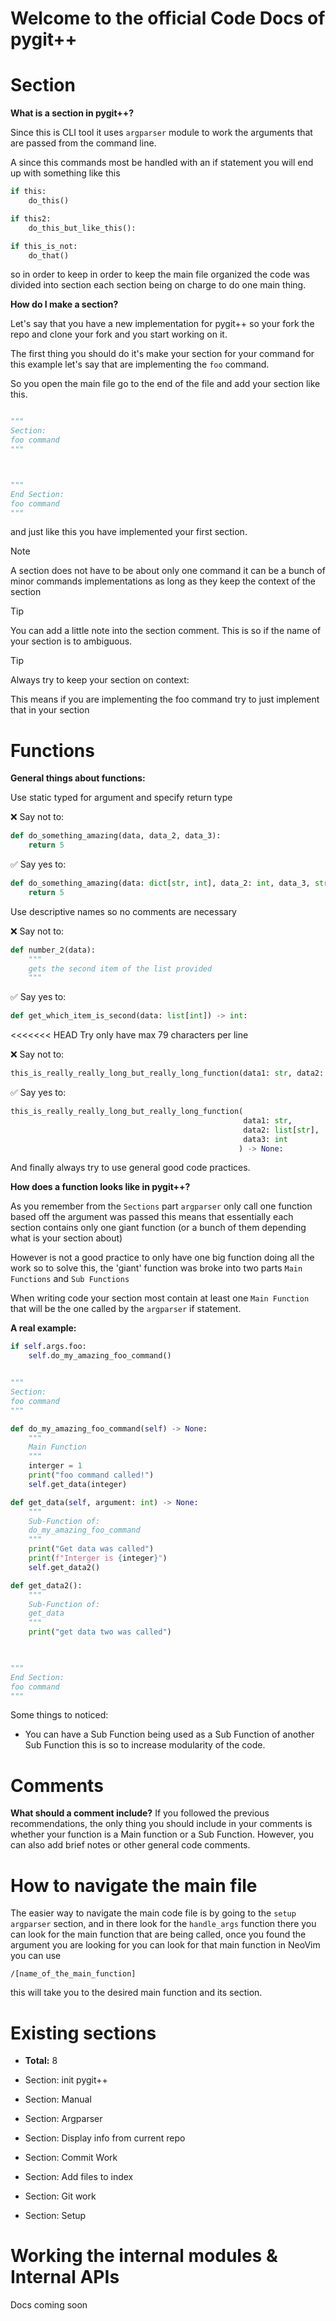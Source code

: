 # Welcome to the official Code Docs of pygit++

# Section

**What is a section in pygit++?**

Since this is CLI tool it uses ```argparser``` module to
work the arguments that are passed from the command line.


A since this commands most be handled with an if statement
you will end up with something like this 

```python
if this:
    do_this()

if this2:
    do_this_but_like_this():

if this_is_not:
    do_that()
```

so in order to keep in order to keep the main file 
organized the code was divided into section each section 
being on charge to do one main thing.

**How do I make a section?**

Let's say that you have a new implementation for pygit++
so your fork the repo and clone your fork and you start 
working on it.

The first thing you should do it's make your section for your
command for this example let's say that are implementing the
```foo``` command.

So you open the main file go to the end of the file and 
add your section like this.

```python

"""
Section:
foo command
"""



"""
End Section:
foo command
"""
```

and just like this you have implemented your first section.


> [!NOTE]
>
> A section does not have to be about only one command
> it can be a bunch of minor commands implementations
> as long as they keep the context of the section


> [!TIP]
>
> You can add a little note into the section comment.
> This is so if the name of your section is to ambiguous.


> [!TIP]
>
> Always try to keep your section on context:
>
> This means if you are implementing the foo command
> try to just implement that in your section


# Functions

**General things about functions:**

Use static typed for argument and specify return type

❌ Say not to:

```python
def do_something_amazing(data, data_2, data_3):
    return 5
```

✅ Say yes to:

```python
def do_something_amazing(data: dict[str, int], data_2: int, data_3, str) -> int:
    return 5
```


Use descriptive names so no comments are necessary


❌ Say not to:

```python
def number_2(data):
    """
    gets the second item of the list provided
    """
```

✅ Say yes to:

```python
def get_which_item_is_second(data: list[int]) -> int:
```


<<<<<<< HEAD
Try only have max 79 characters per line


❌ Say not to:

```python
this_is_really_really_long_but_really_long_function(data1: str, data2: list[str], data3: int) -> None:
```

✅ Say yes to:

```python
this_is_really_really_long_but_really_long_function(
                                                    data1: str, 
                                                    data2: list[str], 
                                                    data3: int
                                                   ) -> None:
```


And finally always try to use general good code practices.


**How does a function looks like in pygit++?**

As you remember from the ```Sections``` part ```argparser```
only call one function based off the argument was passed
this means that essentially each section contains only
one giant function (or a bunch of them depending what is your
section about)

However is not a good practice to only have one big function
doing all the work so to solve this, the 'giant' function was
broke into two parts ```Main Functions``` and ```Sub Functions```


When writing code your section most contain at least one 
```Main Function``` that will be the one called by the ```argparser```
if statement.

**A real example:**

```python
if self.args.foo:
    self.do_my_amazing_foo_command()


"""
Section:
foo command
"""

def do_my_amazing_foo_command(self) -> None:
    """
    Main Function
    """
    interger = 1
    print("foo command called!")
    self.get_data(integer)

def get_data(self, argument: int) -> None:
    """
    Sub-Function of:
    do_my_amazing_foo_command
    """
    print("Get data was called")
    print(f"Interger is {integer}")
    self.get_data2()

def get_data2():
    """
    Sub-Function of:
    get_data
    """
    print("get data two was called")

    

"""
End Section:
foo command
"""
```

Some things to noticed:

- You can have a Sub Function being used as a Sub Function 
of another Sub Function this is so to increase modularity 
of the code.


# Comments

**What should a comment include?**
If you followed the previous recommendations, the only 
thing you should include in your comments is whether 
your function is a Main function or a Sub Function. 
However, you can also add brief notes or other general 
code comments.

# How to navigate the main file

The easier way to navigate the main code file is by going
to the ```setup argparser``` section, and in there look
for the ```handle_args``` function there you can look for the main
function that are being called, once you found the argument
you are looking for you can look for that main function
in NeoVim you can use 

```
/[name_of_the_main_function]
```

this will take you to the desired main function and its section.


# Existing sections

- **Total:** 8

- Section: init pygit++
- Section: Manual
- Section: Argparser
- Section: Display info from current repo
- Section: Commit Work 
- Section: Add files to index
- Section: Git work
- Section: Setup



# Working the internal modules & Internal APIs


Docs coming soon
